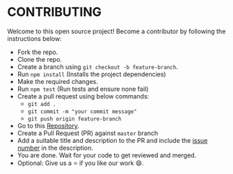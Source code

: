 # CONTRIBUTING

Welcome to this open source project! Become a contributor by following the
instructions below:

- Fork the repo.
- Clone the repo.
- Create a branch using `git checkout -b feature-branch`.
- Run `npm install` (Installs the project dependencies)
- Make the required changes.
- Run `npm test` (Run tests and ensure none fail)
- Create a pull request using below commands:
  - `git add .`
  - `git commit -m "your commit message"`
  - `git push origin feature-branch`
- Go to this [Repository](https://github.com/arshadkazmi42/special-append/).
- Create a Pull Request (PR) against `master` branch
- Add a suitable title and description to the PR and include the [issue number](https://github.com/arshadkazmi42/special-append/issues/)
  in the description.
- You are done. Wait for your code to get reviewed and merged.
- Optional: Give us a :star: if you like our work :smile:.
